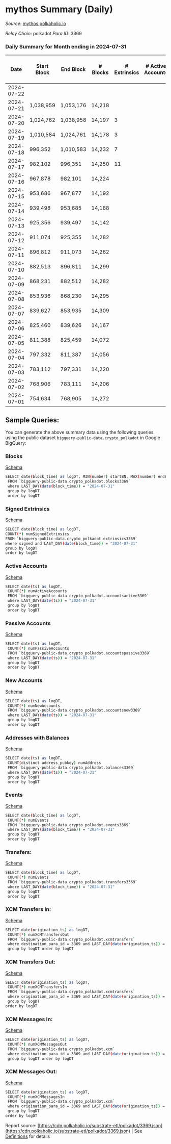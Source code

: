 # mythos Summary (Daily)

_Source_: [mythos.polkaholic.io](https://mythos.polkaholic.io)

*Relay Chain*: polkadot
*Para ID*: 3369



### Daily Summary for Month ending in 2024-07-31


| Date    | Start Block | End Block | # Blocks | # Extrinsics | # Active Accounts | # Passive Accounts | # New Accounts | # Addresses | # Events  | # Transfers ($USD) | # XCM Transfers In ($USD) | # XCM Transfers Out ($USD) | # XCM In | # XCM Out | Issues |
|---------|-------------|-----------|----------|--------------|-------------------|--------------------|----------------|-------------|-----------|--------------------|---------------------------|----------------------------|----------|-----------|--------|
| 2024-07-22 |  |  |  |  |  |  |  |  |  |   |   |   |  |  |  |
| 2024-07-21 | 1,038,959 | 1,053,176 | 14,218 |  |  |  |  | 790,482 | 28,440 |   |   |   |  |  |  |
| 2024-07-20 | 1,024,762 | 1,038,958 | 14,197 | 3 |  |  |  | 790,482 | 28,655 | 213  |   |   |  |  |  |
| 2024-07-19 | 1,010,584 | 1,024,761 | 14,178 | 3 |  |  |  | 790,480 | 28,433 | 55  |   |   |  |  |  |
| 2024-07-18 | 996,352 | 1,010,583 | 14,232 | 7 |  |  |  | 790,480 | 28,738 | 235  |   |   |  |  |  |
| 2024-07-17 | 982,102 | 996,351 | 14,250 | 11 |  |  |  | 790,480 | 29,045 | 413  |   |   |  |  |  |
| 2024-07-16 | 967,878 | 982,101 | 14,224 |  |  |  |  | 790,476 | 28,452 |   |   |   |  |  |  |
| 2024-07-15 | 953,686 | 967,877 | 14,192 |  |  |  |  | 790,476 | 28,388 |   |   |   |  |  |  |
| 2024-07-14 | 939,498 | 953,685 | 14,188 |  |  |  |  | 790,476 | 28,380 |   |   |   |  |  |  |
| 2024-07-13 | 925,356 | 939,497 | 14,142 |  |  |  |  | 790,476 | 28,287 |   |   |   |  |  |  |
| 2024-07-12 | 911,074 | 925,355 | 14,282 |  |  |  |  | 790,476 | 28,576 |   |   |   |  |  |  |
| 2024-07-11 | 896,812 | 911,073 | 14,262 |  |  |  |  | 790,476 | 28,537 |   |   |   |  |  |  |
| 2024-07-10 | 882,513 | 896,811 | 14,299 |  |  |  |  | 790,475 | 28,602 |   |   |   |  |  |  |
| 2024-07-09 | 868,231 | 882,512 | 14,282 |  |  |  |  | 790,475 | 28,568 |   |   |   |  |  |  |
| 2024-07-08 | 853,936 | 868,230 | 14,295 |  |  |  |  | 334,475 | 28,597 |   |   |   |  |  |  |
| 2024-07-07 | 839,627 | 853,935 | 14,309 |  |  |  |  |  | 28,622 |   |   |   |  |  |  |
| 2024-07-06 | 825,460 | 839,626 | 14,167 |  |  |  |  |  | 28,338 |   |   |   |  |  |  |
| 2024-07-05 | 811,388 | 825,459 | 14,072 |  |  |  |  |  | 28,152 |   |   |   |  |  |  |
| 2024-07-04 | 797,332 | 811,387 | 14,056 |  |  |  |  |  | 28,116 |   |   |   |  |  |  |
| 2024-07-03 | 783,112 | 797,331 | 14,220 |  |  |  |  |  | 28,444 |   |   |   |  |  |  |
| 2024-07-02 | 768,906 | 783,111 | 14,206 |  |  |  |  |  | 28,416 |   |   |   |  |  |  |
| 2024-07-01 | 754,634 | 768,905 | 14,272 |  |  |  |  |  | 28,548 |   |   |   |  |  |  |

## Sample Queries:
You can generate the above summary data using the following queries using the public dataset `bigquery-public-data.crypto_polkadot` in Google BigQuery:


### Blocks 

[Schema](https://github.com/colorfulnotion/substrate-etl/blob/main/schema/blocks.json)

```bash
SELECT date(block_time) as logDT, MIN(number) startBN, MAX(number) endBN, COUNT(*) numBlocks 
 FROM `bigquery-public-data.crypto_polkadot.blocks3369`  
 where LAST_DAY(date(block_time)) = "2024-07-31" 
 group by logDT 
 order by logDT
```

### Signed Extrinsics 

[Schema](https://github.com/colorfulnotion/substrate-etl/blob/main/schema/extrinsics.json)

```bash
SELECT date(block_time) as logDT, 
COUNT(*) numSignedExtrinsics 
FROM `bigquery-public-data.crypto_polkadot.extrinsics3369`  
where signed and LAST_DAY(date(block_time)) = "2024-07-31" 
group by logDT 
order by logDT
```

### Active Accounts 

[Schema](https://github.com/colorfulnotion/substrate-etl/blob/main/schema/accountsactive.json)

```bash
SELECT date(ts) as logDT, 
 COUNT(*) numActiveAccounts 
 FROM `bigquery-public-data.crypto_polkadot.accountsactive3369` 
 where LAST_DAY(date(ts)) = "2024-07-31" 
 group by logDT 
 order by logDT
```

### Passive Accounts 

[Schema](https://github.com/colorfulnotion/substrate-etl/blob/main/schema/accountspassive.json)

```bash
SELECT date(ts) as logDT, 
 COUNT(*) numPassiveAccounts 
 FROM `bigquery-public-data.crypto_polkadot.accountspassive3369` 
 where LAST_DAY(date(ts)) = "2024-07-31" 
 group by logDT 
 order by logDT
```

### New Accounts 

[Schema](https://github.com/colorfulnotion/substrate-etl/blob/main/schema/accountsnew.json)

```bash
SELECT date(ts) as logDT, 
 COUNT(*) numNewAccounts 
 FROM `bigquery-public-data.crypto_polkadot.accountsnew3369` 
 where LAST_DAY(date(ts)) = "2024-07-31" 
 group by logDT
 order by logDT
```

### Addresses with Balances 

[Schema](https://github.com/colorfulnotion/substrate-etl/blob/main/schema/balances.json)

```bash
SELECT date(ts) as logDT,
 COUNT(distinct address_pubkey) numAddress 
 FROM `bigquery-public-data.crypto_polkadot.balances3369` 
 where LAST_DAY(date(ts)) = "2024-07-31" 
 group by logDT 
 order by logDT
```

### Events 

[Schema](https://github.com/colorfulnotion/substrate-etl/blob/main/schema/events.json)

```bash
SELECT date(block_time) as logDT, 
 COUNT(*) numEvents 
 FROM `bigquery-public-data.crypto_polkadot.events3369` 
 where LAST_DAY(date(block_time)) = "2024-07-31" 
 group by logDT 
 order by logDT
```

### Transfers:

[Schema](https://github.com/colorfulnotion/substrate-etl/blob/main/schema/transfers.json)

```bash
SELECT date(block_time) as logDT, 
 COUNT(*) numEvents 
 FROM `bigquery-public-data.crypto_polkadot.transfers3369` 
 where LAST_DAY(date(block_time)) = "2024-07-31" 
 group by logDT 
 order by logDT
```

### XCM Transfers In: 

[Schema](https://github.com/colorfulnotion/substrate-etl/blob/main/schema/xcmtransfers.json)

```bash
SELECT date(origination_ts) as logDT, 
 COUNT(*) numXCMTransfersOut 
 FROM `bigquery-public-data.crypto_polkadot.xcmtransfers` 
 where destination_para_id = 3369 and LAST_DAY(date(origination_ts)) = "2024-07-31" 
 group by logDT order by logDT
```

### XCM Transfers Out: 

[Schema](https://github.com/colorfulnotion/substrate-etl/blob/main/schema/xcmtransfers.json)

```bash
SELECT date(origination_ts) as logDT, 
 COUNT(*) numXCMTransfersIn 
 FROM `bigquery-public-data.crypto_polkadot.xcmtransfers` 
 where origination_para_id = 3369 and LAST_DAY(date(origination_ts)) = "2024-07-31" 
 group by logDT 
order by logDT
```

### XCM Messages In: 

[Schema](https://github.com/colorfulnotion/substrate-etl/blob/main/schema/xcm.json)

```bash
SELECT date(origination_ts) as logDT, 
 COUNT(*) numXCMMessagesOut 
 FROM `bigquery-public-data.crypto_polkadot.xcm` 
 where destination_para_id = 3369 and LAST_DAY(date(origination_ts)) = "2024-07-31" 
 group by logDT order by logDT
```

### XCM Messages Out: 

[Schema](https://github.com/colorfulnotion/substrate-etl/blob/main/schema/xcm.json)

```bash
SELECT date(origination_ts) as logDT, 
 COUNT(*) numXCMMessagesIn 
 FROM `bigquery-public-data.crypto_polkadot.xcm` 
 where origination_para_id = 3369 and LAST_DAY(date(origination_ts)) = "2024-07-31" 
 group by logDT 
order by logDT
```


Report source: [https://cdn.polkaholic.io/substrate-etl/polkadot/3369.json](https://cdn.polkaholic.io/substrate-etl/polkadot/3369.json) | See [Definitions](/DEFINITIONS.md) for details
